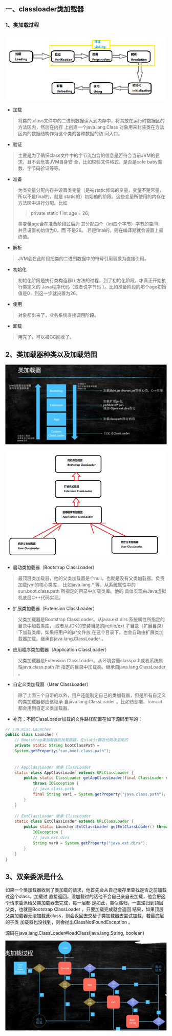 ## 一、classloader类加载器

### 1、类加载过程

 ![image-20210301161307710](images/image-20210301161307710.png)

* 加载

> 将类的.class文件中的二进制数据读入到内存中，将其放在运行时数据区的方法区内，然后在内存
> 上创建一个java.lang.Class 对象用来封装类在方法区内的数据结构作为这个类的各种数据的访
> 问入口。

* 验证

> 主要是为了确保class文件中的字节流包含的信息是否符合当前JVM的要求，且不会危害JVM自身安
> 全，比如校验文件格式、是否是cafe baby魔数、字节码验证等等。

* 准备

> 为类变量分配内存并设置类变量（是被static修饰的变量，变量不是常量，所以不是final的，就是
> static的）初始值的阶段。这些变量所使用的内存在方法区中进行分配。比如
>
> > private static 1 int age = 26;
>
> 类变量age会在准备阶段过后为 其分配四个（int四个字节）字节的空间，并且设置初始值为0，而
> 不是26。
> 若是final的，则在编译期就会设置上最终值。

* 解析

> JVM会在此阶段把类的二进制数据中的符号引用替换为直接引用。

* 初始化

> 初始化阶段是执行类构造器<clinit>() 方法的过程，到了初始化阶段，才真正开始执行类定义的
> Java程序代码（或者说字节码 ）。比如准备阶段的那个age初始值是0，到这一步就设置为26。

* 使用

> 对象都出来了，业务系统直接调用阶段。

* 卸载

> 用完了，可以被GC回收了。



## 2、类加载器种类以及加载范围

![类加载器](images/类加载器.png)

![image-20210301162006177](images/image-20210301162006177.png)

* 启动类加载器（Bootstrap ClassLoader）

> 最顶层类加载器，他的父类加载器是个null，也就是没有父类加载器。负责加载jvm的核心类库，
> 比如java.lang.* 等，从系统属性中的sun.boot.class.path 所指定的目录中加载类库。他的
> 具体实现由Java虚拟机底层C++代码实现。

* 扩展类加载器（Extension ClassLoader）

> 父类加载器是Bootstrap ClassLoader。从java.ext.dirs 系统属性所指定的目录中加载类库，
> 或者从JDK的安装目录的jre/lib/ext 子目录（扩展目录）下加载类库，如果把用户的jar文件放
> 在这个目录下，也会自动由扩展类加载器加载。继承自java.lang.ClassLoader 。

* 应用程序类加载器（Application ClassLoader）

> 父类加载器是Extension ClassLoader。从环境变量classpath或者系统属性java.class.path 所
> 指定的目录中加载类。继承自java.lang.ClassLoader 。

* 自定义类加载器（User ClassLoader）

> 除了上面三个自带的以外，用户还能制定自己的类加载器，但是所有自定义的类加载器都应该继承
> 自java.lang.ClassLoader 。比如热部署、tomcat都会用到自定义类加载器。

* 补充：不同ClassLoader加载的文件路径配置在如下源码里写的：

```java
// sun.misc.Launcher
public class Launcher {
    // Bootstrap类加载器的加载路径，在static静态代码块里用的
    private static String bootClassPath =
    System.getProperty("sun.boot.class.path");
    
    
    // AppClassLoader 继承 ClassLoader
    static class AppClassLoader extends URLClassLoader {
        public static ClassLoader getAppClassLoader(final ClassLoader var0)
            throws IOException {
            // java.class.path
            final String var1 = System.getProperty("java.class.path");
        }
    }
        
    // ExtClassLoader 继承 ClassLoader
    static class ExtClassLoader extends URLClassLoader {
        public static Launcher.ExtClassLoader getExtClassLoader() throws
            IOException {
            // java.ext.dirs
            String var0 = System.getProperty("java.ext.dirs");
        }
    }
}
```

## 3、双亲委派是什么

如果一个类加载器收到了类加载的请求，他首先会从自己缓存里查找是否之前加载过这个class，加载过
直接返回，没加载过的话他不会自己亲自去加载，他会把这个请求委派给父类加载器去完成，每一层都
是如此，类似递归，一直递归到顶层父类，也就是Bootstrap ClassLoader ，只要加载完成就会返回
结果，如果顶层父类加载器无法加载此class，则会返回去交给子类加载器去尝试加载，若最底层的子类
加载器也没找到，则会抛出ClassNotFoundException 。

源码在java.lang.ClassLoader#loadClass(java.lang.String, boolean)

![image-20210301163136319](images/image-20210301163136319.png)
